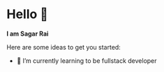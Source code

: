 # Hello 👋
**I am Sagar Rai**

Here are some ideas to get you started:

- 🌱 I’m currently learning to be fullstack developer

